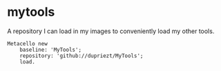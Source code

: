 # mytools

A repository I can load in my images to conveniently load my other tools.

```Smalltalk
Metacello new
    baseline: 'MyTools';
    repository: 'github://dupriezt/MyTools';
    load.
```
